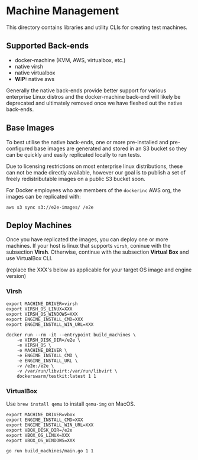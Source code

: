 # Machine Management

This directory contains libraries and utility CLIs for creating
test machines.

## Supported Back-ends

* docker-machine (KVM, AWS, virtualbox, etc.)
* native virsh
* native virtualbox
* **WIP:** native aws

Generally the native back-ends provide better support for various
enterprise Linux distros and the docker-machine back-end will likely be
deprecated and ultimately removed once we have fleshed out the native
back-ends.


## Base Images

To best utilise the native back-ends, one or more pre-installed and
pre-configured base images are generated and stored in an S3 bucket so
they can be quickly and easily replicated locally to run tests.

Due to licensing restrictions on most enterprise linux distributions,
these can not be made directly available, however our goal is to publish
a set of freely redistributable images on a public S3 bucket soon.

For Docker employees who are members of the `dockerinc` AWS org, the images
can be replicated with:

```
aws s3 sync s3://e2e-images/ /e2e
```


## Deploy Machines

Once you have replicated the images, you can deploy one or more machines.
If your host is linux that supports `virsh`, coninue with the subsection **Virsh**.
Otherwise, continue with the subsection **Virtual Box** and use VirtualBox CLI.

(replace the XXX's below as applicable for your target OS image and engine version)

### Virsh

```
export MACHINE_DRIVER=virsh
export VIRSH_OS_LINUX=XXX
export VIRSH_OS_WINDOWS=XXX
export ENGINE_INSTALL_CMD=XXX
export ENGINE_INSTALL_WIN_URL=XXX

docker run --rm -it --entrypoint build_machines \
    -e VIRSH_DISK_DIR=/e2e \
    -e VIRSH_OS \
    -e MACHINE_DRIVER \
    -e ENGINE_INSTALL_CMD \
    -e ENGINE_INSTALL_URL \
    -v /e2e:/e2e \
    -v /var/run/libvirt:/var/run/libvirt \
    dockerswarm/testkit:latest 1 1
```

### VirtualBox
Use `brew install qemu` to install `qemu-img` on MacOS.

```
export MACHINE_DRIVER=vbox
export ENGINE_INSTALL_CMD=XXX
export ENGINE_INSTALL_WIN_URL=XXX
export VBOX_DISK_DIR=/e2e
export VBOX_OS_LINUX=XXX
export VBOX_OS_WINDOWS=XXX

go run build_machines/main.go 1 1
```

